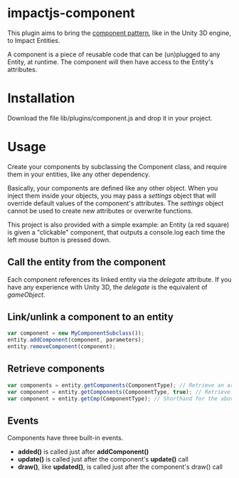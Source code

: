 impactjs-component
==================

This plugin aims to bring the [component pattern](https://en.wikipedia.org/wiki/Entity_component_system), like in the Unity 3D engine, to Impact Entities.

A component is a piece of reusable code that can be (un)plugged to any Entity, at runtime. The component will then have access to the Entity's attributes.

Installation
============

Download the file lib/plugins/component.js and drop it in your project.

Usage
=====

Create your components by subclassing the Component class, and require them in your entities, like any other dependency.

Basically, your components are defined like any other object.
When you inject them inside your objects, you may pass a _settings_ object that will override default values
of the component's attributes. The _settings_ object cannot be used to create new attributes or overwrite functions.

This project is also provided with a simple example: an Entity (a red square) is given a "clickable" component, 
that outputs a console.log each time the left mouse button is pressed down.

Call the entity from the component
----------------------------------

Each component references its linked entity via the _delegate_ attribute.
If you have any experience with Unity 3D, the _delegate_ is the equivalent of _gameObject_.

Link/unlink a component to an entity
------------------------------------

```javascript
var component = new MyComponentSubclass());
entity.addComponent(component, parameters);
entity.removeComponent(component);
```

Retrieve components
-------------------

```javascript
var components = entity.getComponents(ComponentType); // Retrieve an array containing all components that match the type
var component = entity.getComponents(ComponentType, true); // Retrieve only the first component to match the type
var component = entity.getCmp(ComponentType); // Shorthand for the above line
```

Events
------

Components have three built-in events.

- **added()** is called just after **addComponent()**
- **update()** is called just after the component's **update()** call
- **draw()**, like **updated()**, is called just after the component's draw() call


